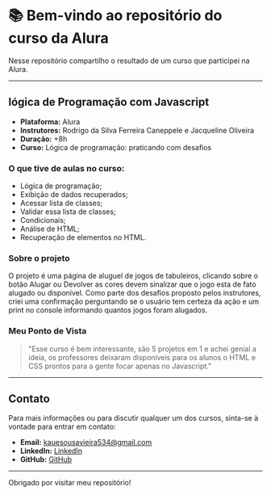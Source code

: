 # 📚 Bem-vindo ao repositório do curso da Alura

Nesse repositório compartilho o resultado de um curso que participei na Alura.

---

## lógica de Programação com Javascript

- **Plataforma:** Alura
- **Instrutores:** Rodrigo da Silva Ferreira Caneppele e Jacqueline Oliveira
- **Duração:** +8h
- **Curso:** Lógica de programação: praticando com desafios

### O que tive de aulas no curso:
- Lógica de programação;
- Exibição de dados recuperados;
- Acessar lista de classes;
- Validar essa lista de classes;
- Condicionais;
- Análise de HTML;
- Recuperação de elementos no HTML.

### Sobre o projeto

O projeto é uma página de aluguel de jogos de tabuleiros, clicando sobre o botão Alugar ou Devolver as cores devem sinalizar que o jogo esta de fato alugado ou disponível.
Como parte dos desafios proposto pelos instrutores, criei uma confirmação perguntando se o usuário tem certeza da ação e um print no console informando quantos jogos foram alugados.

### Meu Ponto de Vista

> "Esse curso é bem interessante, são 5 projetos em 1 e achei genial a ideia, os professores deixaram disponíveis para os alunos o HTML e CSS prontos para a gente focar apenas no Javascript."

---

## Contato

Para mais informações ou para discutir qualquer um dos cursos, sinta-se à vontade para entrar em contato:

- **Email:** [kauesousavieira534@gmail.com](mailto:kauesousavieira534@gmail.com)
- **LinkedIn:** [LinkedIn](https://www.linkedin.com/in/kaue-sousa-vieira/)
- **GitHub:** [GitHub](https://github.com/kauesv)

---

Obrigado por visitar meu repositório!
